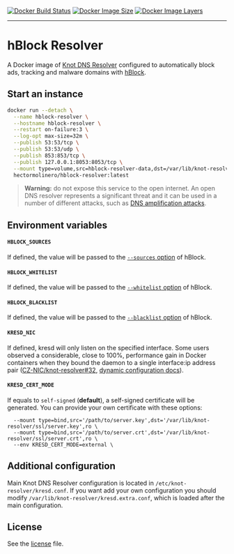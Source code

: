 [![Docker Build Status](https://img.shields.io/docker/build/hectormolinero/hblock-resolver.svg)](https://hub.docker.com/r/hectormolinero/hblock-resolver/)
[![Docker Image Size](https://img.shields.io/microbadger/image-size/hectormolinero/hblock-resolver/latest.svg)](https://hub.docker.com/r/hectormolinero/hblock-resolver/)
[![Docker Image Layers](https://img.shields.io/microbadger/layers/hectormolinero/hblock-resolver/latest.svg)](https://hub.docker.com/r/hectormolinero/hblock-resolver/)

***

# hBlock Resolver
A Docker image of [Knot DNS Resolver](https://www.knot-resolver.cz) configured to automatically block ads, tracking and malware domains with
[hBlock](https://github.com/hectorm/hblock).

## Start an instance
```sh
docker run --detach \
  --name hblock-resolver \
  --hostname hblock-resolver \
  --restart on-failure:3 \
  --log-opt max-size=32m \
  --publish 53:53/tcp \
  --publish 53:53/udp \
  --publish 853:853/tcp \
  --publish 127.0.0.1:8053:8053/tcp \
  --mount type=volume,src=hblock-resolver-data,dst=/var/lib/knot-resolver/ \
  hectormolinero/hblock-resolver:latest
```
> **Warning:** do not expose this service to the open internet. An open DNS resolver represents a significant threat and it can be used in a number of
different attacks, such as [DNS amplification attacks](https://www.cloudflare.com/learning/ddos/dns-amplification-ddos-attack/).

## Environment variables
#### `HBLOCK_SOURCES`
If defined, the value will be passed to the [`--sources` option](https://github.com/hectorm/hblock#script-arguments) of hBlock.

#### `HBLOCK_WHITELIST`
If defined, the value will be passed to the [`--whitelist` option](https://github.com/hectorm/hblock#script-arguments) of hBlock.

#### `HBLOCK_BLACKLIST`
If defined, the value will be passed to the [`--blacklist` option](https://github.com/hectorm/hblock#script-arguments) of hBlock.

#### `KRESD_NIC`
If defined, kresd will only listen on the specified interface. Some users observed a considerable, close to 100%, performance gain in Docker
containers when they bound the daemon to a single interface:ip address pair ([CZ-NIC/knot-resolver#32](https://github.com/CZ-NIC/knot-resolver/pull/32),
[dynamic configuration docs](https://knot-resolver.readthedocs.io/en/latest/daemon.html?highlight=docker#dynamic-configuration)).

#### `KRESD_CERT_MODE`
If equals to `self-signed` (**default**), a self-signed certificate will be generated. You can provide your own certificate with these options:
```
  --mount type=bind,src='/path/to/server.key',dst='/var/lib/knot-resolver/ssl/server.key',ro \
  --mount type=bind,src='/path/to/server.crt',dst='/var/lib/knot-resolver/ssl/server.crt',ro \
  --env KRESD_CERT_MODE=external \
```

## Additional configuration
Main Knot DNS Resolver configuration is located in `/etc/knot-resolver/kresd.conf`. If you want add your own configuration you should modify
`/var/lib/knot-resolver/kresd.extra.conf`, which is loaded after the main configuration.

## License
See the [license](https://github.com/hectorm/hblock-resolver/blob/master/LICENSE.md) file.
